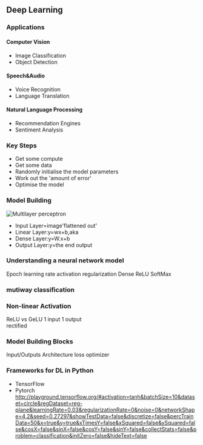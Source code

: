 ## Deep Learning

### Applications
#### Computer Vision
* Image Classification 
* Object Detection
#### Speech&Audio
* Voice Recognition
* Language Translation
#### Natural Language Processing
* Recommendation Engines
* Sentiment Analysis

### Key Steps
* Get some compute
* Get some data
* Randomly initialise the model parameters
* Work out the 'amount of error'
* Optimise the model

### Model Building
![Multilayer perceptron](https://user-images.githubusercontent.com/74225708/199261503-47910325-4890-4524-86dd-383220d68f7d.png)

* Input Layer=image'flattened out'
* Linear Layer:y=wx+b,aka
* Dense Layer:y=W.x+b
* Output Layer:y=the end output
### Understanding a neural network model 
Epoch 
learning rate
activation 
regularization
Dense
ReLU
SoftMax

### mutiway classification

### Non-linear Activation
ReLU vs GeLU
1 input 1 output  
rectified

### Model Building Blocks
Input/Outputs
Architecture 
loss
optimizer

### Frameworks for DL in Python
* TensorFlow
* Pytorch
http://playground.tensorflow.org/#activation=tanh&batchSize=10&dataset=circle&regDataset=reg-plane&learningRate=0.03&regularizationRate=0&noise=0&networkShape=4,2&seed=0.27297&showTestData=false&discretize=false&percTrainData=50&x=true&y=true&xTimesY=false&xSquared=false&ySquared=false&cosX=false&sinX=false&cosY=false&sinY=false&collectStats=false&problem=classification&initZero=false&hideText=false
